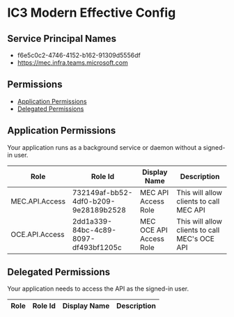 # IC3 Modern Effective Config
## Service Principal Names
- f6e5c0c2-4746-4152-b162-91309d5556df
- https://mec.infra.teams.microsoft.com

 ## Permissions
- [Application Permissions](#application-permissions)
- [Delegated Permissions](#delegated-permissions)

## Application Permissions
Your application runs as a background service or daemon without a signed-in user.

| Role | Role Id | Display Name | Description |
|---|---|---|---|
| MEC.API.Access | 732149af-bb52-4df0-b209-9e28189b2528 | MEC API Access Role | This will allow clients to call MEC API |
| OCE.API.Access | 2dd1a339-84bc-4c89-8097-df493bf1205c | MEC OCE API Access Role | This will allow clients to call MEC's OCE API |

## Delegated Permissions
Your application needs to access the API as the signed-in user. 

| Role | Role Id | Display Name | Description |
|---|---|---|---|

